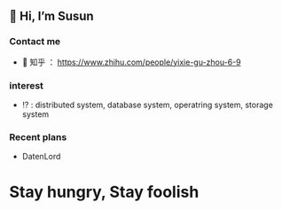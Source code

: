 ## 👋 Hi, I’m Susun 
### Contact me
- 📘 知乎 ： https://www.zhihu.com/people/yixie-gu-zhou-6-9
### interest
- ⁉️ : distributed system, database system, operatring system, storage system
### Recent plans
- DatenLord

# Stay hungry, Stay foolish
